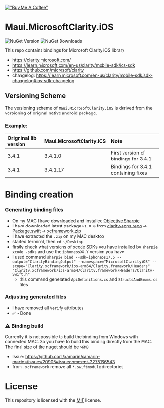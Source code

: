 ﻿[!["Buy Me A Coffee"](https://www.buymeacoffee.com/assets/img/custom_images/orange_img.png)](https://www.buymeacoffee.com/kebechet)

# Maui.MicrosoftClarity.iOS
![NuGet Version](https://img.shields.io/nuget/v/Kebechet.Maui.MicrosoftClarity.iOS)
![NuGet Downloads](https://img.shields.io/nuget/dt/Kebechet.Maui.MicrosoftClarity.iOS)

This repo contains bindings for Microsoft Clarity iOS library
- https://clarity.microsoft.com/
- https://learn.microsoft.com/en-us/clarity/mobile-sdk/ios-sdk
- https://github.com/microsoft/clarity
- changelog: https://learn.microsoft.com/en-us/clarity/mobile-sdk/sdk-changelog#ios-sdk-changelog

## Versioning Scheme
The versioning scheme of `Maui.MicrosoftClarity.iOS` is derived from the versioning of original native android package.

### Example:
| Origninal lib version | Maui.MicrosoftClarity.iOS | Note |
|:--|:--|:--|
| 3.4.1 | 3.4.1.0 | First version of bindings for 3.4.1 |
| 3.4.1 | 3.4.1.17 | Bindings for 3.4.1 containing fixes |

# Binding creation

### Generating binding files
- On my MAC I have downloaded and installed [Objective Sharpie](https://learn.microsoft.com/en-us/xamarin/cross-platform/macios/binding/objective-sharpie/)
- I have downloaded latest package `v1.0.0` from [clarity-apps repo](https://github.com/microsoft/clarity-apps) ->  [Package.swift](https://github.com/microsoft/clarity-apps/blob/main/Package.swift) -> [xcframework.zip](https://clarityappsresources.blob.core.windows.net/ios-public/Clarity-1.0.0.xcframework.zip)
- I have extracted the `.zip` on my MAC desktop
- started terminal, then `cd ~/Desktop`
- firstly check what versions of xcode SDKs you have installed by `sharpie xcode -sdks` and use the `iphoneosXX.Y` version you have
- I used command `sharpie bind --sdk=iphoneos17.5 --output="ClarityBindingOutput" --namespace="MicrosoftClarityiOS" --scope="Clarity.xcframework/ios-arm64/Clarity.framework/Headers" "Clarity.xcframework/ios-arm64/Clarity.framework/Headers/Clarity-Swift.h"`
  - this command generated `ApiDefinitions.cs` and `StructsAndEnums.cs` files

### Adjusting generated files
- I have removed all `Verify` attributes
- ✅ - Done

### ⚠️ Binding build
Currently it is not possible to build the binding from Windows with connected MAC. So you have to build this binding directly from the MAC. The final size of the nuget should be `>6MB`
- Issue: https://github.com/xamarin/xamarin-macios/issues/20905#issuecomment-2275166543
- from `.xcframework` remove all `*.swiftmodule` directories

# License
This repository is licensed with the [MIT](LICENSE.txt) license.
